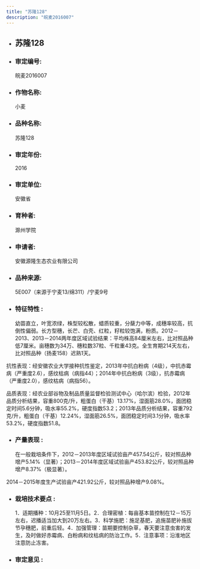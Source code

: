 ```yaml
---
title: "苏隆128"
description: "皖麦2016007"
---
```

* ## 苏隆128
* ###  审定编号:  
   皖麦2016007

*  ### 作物名称:  
   小麦

*   ###  品种名称: 
    苏隆128

*   ### 审定年份: 
    2016

*   ### 审定单位:  
    安徽省

*   ### 育种者:  
    滁州学院

*   ### 申请者:  
    安徽源隆生态农业有限公司

*   ### 品种来源:  
    5E007（来源于宁麦13/绵311）/宁麦9号


*   ### 特征特性 : 
    幼苗直立，叶宽浓绿，株型较松散，蜡质较重，分蘖力中等，成穗率较高，抗倒性偏弱。长方型穗，长芒、白壳、红粒，籽粒较饱满，粉质。2012－2013、2013－2014两年度区域试验结果：平均株高84厘米左右，比对照品种低7厘米。亩穗数为34万、穗粒数37粒、千粒重43克。全生育期214天左右，比对照品种（扬麦158）迟熟1天。
抗性表现：经安徽农业大学接种抗性鉴定，2013年中抗白粉病（4级），中抗赤霉病（严重度2.6），感纹枯病（病指44）；2014年中抗白粉病（3级），抗赤霉病（严重度2.0），感纹枯病（病指56）。
品质表现：经农业部谷物及制品质量监督检验测试中心（哈尔滨）检验，2012年品质分析结果，容重800克/升，粗蛋白（干基）13.17%，湿面筋28.0%，面团稳定时间5.6分钟，吸水率55.2%，硬度指数53.2；2013年品质分析结果，容重792克/升，粗蛋白（干基）12.24%，湿面筋26.5%，面团稳定时间3.1分钟，吸水率53.2%，硬度指数51.8。


*   ### 产量表现 : 
    在一般栽培条件下，2012－2013年度区域试验亩产457.54公斤，较对照品种增产5.14%（显著）；2013－2014年度区域试验亩产453.82公斤，较对照品种增产8.37%（极显著）。
2014－2015年度生产试验亩产421.92公斤，较对照品种增产9.08%。


*   ### 栽培技术要点 : 
    1．适期播种：10月25至11月5日。2．合理密植：每亩基本苗控制在12－15万左右，迟播适当加大到20万左右。3．科学施肥：施足基肥，追施苗肥补施拔节孕穗肥，前重后轻。4．加强管理：苗期要控制杂草，春天要注意虫害的发生，及时做好赤霉病、白粉病和纹枯病的防治工作。5．注意事项：沿淮地区注意防止冻害。


*   ### 审定意见 : 
    
